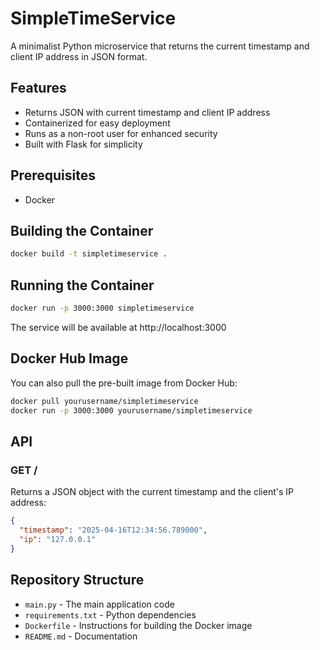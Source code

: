 # SimpleTimeService

A minimalist Python microservice that returns the current timestamp and client IP address in JSON format.

## Features

- Returns JSON with current timestamp and client IP address
- Containerized for easy deployment
- Runs as a non-root user for enhanced security
- Built with Flask for simplicity

## Prerequisites

- Docker

## Building the Container

```bash
docker build -t simpletimeservice .
```

## Running the Container

```bash
docker run -p 3000:3000 simpletimeservice
```

The service will be available at http://localhost:3000

## Docker Hub Image

You can also pull the pre-built image from Docker Hub:

```bash
docker pull yourusername/simpletimeservice
docker run -p 3000:3000 yourusername/simpletimeservice
```

## API

### GET /

Returns a JSON object with the current timestamp and the client's IP address:

```json
{
  "timestamp": "2025-04-16T12:34:56.789000",
  "ip": "127.0.0.1"
}
```

## Repository Structure

- `main.py` - The main application code
- `requirements.txt` - Python dependencies
- `Dockerfile` - Instructions for building the Docker image
- `README.md` - Documentation
